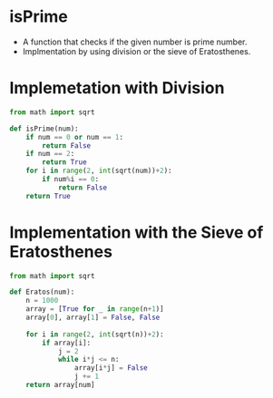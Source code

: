 # isPrime
- A function that checks if the given number is prime number.
- Implmentation by using division or the sieve of Eratosthenes.

# Implemetation with Division
```python
from math import sqrt

def isPrime(num):
    if num == 0 or num == 1:
        return False
    if num == 2:
        return True
    for i in range(2, int(sqrt(num))+2):
        if num%i == 0:
            return False
    return True
```

# Implementation with the Sieve of Eratosthenes
```python
from math import sqrt

def Eratos(num):
    n = 1000
    array = [True for _ in range(n+1)]
    array[0], array[1] = False, False
    
    for i in range(2, int(sqrt(n))+2):
        if array[i]:
            j = 2
            while i*j <= n:
                array[i*j] = False
                j += 1
    return array[num]
```
